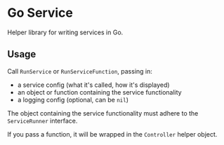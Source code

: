# Go Service

Helper library for writing services in Go.

## Usage

Call `RunService` or `RunServiceFunction`, passing in:

- a service config (what it's called, how it's displayed)
- an object or function containing the service functionality
- a logging config (optional, can be `nil`)

The object containing the service functionality must adhere to the `ServiceRunner` interface.

If you pass a function, it will be wrapped in the `Controller` helper object.
